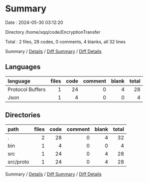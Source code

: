# Summary

Date : 2024-05-30 03:12:20

Directory /home/xqq/code/EncryptionTransfer

Total : 2 files,  28 codes, 0 comments, 4 blanks, all 32 lines

Summary / [Details](details.md) / [Diff Summary](diff.md) / [Diff Details](diff-details.md)

## Languages
| language | files | code | comment | blank | total |
| :--- | ---: | ---: | ---: | ---: | ---: |
| Protocol Buffers | 1 | 24 | 0 | 4 | 28 |
| Json | 1 | 4 | 0 | 0 | 4 |

## Directories
| path | files | code | comment | blank | total |
| :--- | ---: | ---: | ---: | ---: | ---: |
| . | 2 | 28 | 0 | 4 | 32 |
| bin | 1 | 4 | 0 | 0 | 4 |
| src | 1 | 24 | 0 | 4 | 28 |
| src/proto | 1 | 24 | 0 | 4 | 28 |

Summary / [Details](details.md) / [Diff Summary](diff.md) / [Diff Details](diff-details.md)